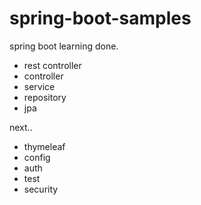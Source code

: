 # spring-boot-samples

spring boot learning done.

* rest controller
* controller
* service
* repository
* jpa

next..
* thymeleaf
* config
* auth
* test
* security
